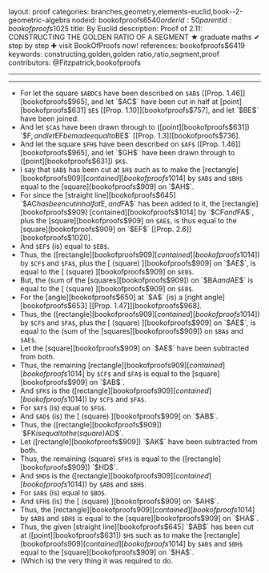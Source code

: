 layout: proof
categories: branches,geometry,elements-euclid,book--2-geometric-algebra
nodeid: bookofproofs$6540
orderid: 50
parentid: bookofproofs$1025
title: By Euclid
description:  Proof of 2.11: CONSTRUCTING THE GOLDEN RATIO OF A SEGMENT &#9733; graduate maths &#10004; step by step &#10010; visit BookOfProofs now!
references: bookofproofs$6419
keywords: constructing,golden,golden ratio,ratio,segment,proof
contributors: @Fitzpatrick,bookofproofs

---


---



* For let the square `$ABDC$` have been described on `$AB$` [[Prop. 1.46]][bookofproofs$965], and let `$AC$` have been cut in half at [point][bookofproofs$631] `$E$` [[Prop. 1.10]][bookofproofs$757], and let `$BE$` have been joined.
* And let `$CA$` have been drawn through to ([point][bookofproofs$631]) `$F$`, and let `$EF$` be made equal to `$BE$` [[Prop. 1.3]][bookofproofs$736].
* And let the square `$FH$` have been described on `$AF$` [[Prop. 1.46]][bookofproofs$965], and let `$GH$` have been drawn through to ([point][bookofproofs$631]) `$K$`.
* I say that `$AB$` has been cut at `$H$` such as to make the [rectangle][bookofproofs$909] [contained][bookofproofs$1014] by `$AB$` and `$BH$` equal to the [square][bookofproofs$909] on `$AH$`.
* For since the [straight line][bookofproofs$645] `$AC$` has been cut in half at `$E$`, and `$FA$` has been added to it, the [rectangle][bookofproofs$909] [contained][bookofproofs$1014] by `$CF$` and `$FA$`, plus the [square][bookofproofs$909] on `$AE$`, is thus equal to the [square][bookofproofs$909] on `$EF$` [[Prop. 2.6]][bookofproofs$1020].
* And `$EF$` (is) equal to `$EB$`.
* Thus, the ([rectangle][bookofproofs$909] [contained][bookofproofs$1014]) by `$CF$` and `$FA$`, plus the [ (square) ][bookofproofs$909] on `$AE$`, is equal to the [ (square) ][bookofproofs$909] on `$EB$`.
* But, the (sum of the [squares][bookofproofs$909]) on `$BA$` and `$AE$` is equal to the [ (square) ][bookofproofs$909] on `$EB$`.
* For the [angle][bookofproofs$650] at `$A$` (is) a [right angle][bookofproofs$653] [[Prop. 1.47]][bookofproofs$968].
* Thus, the ([rectangle][bookofproofs$909] [contained][bookofproofs$1014]) by `$CF$` and `$FA$`, plus the [ (square) ][bookofproofs$909] on `$AE$`, is equal to the (sum of the [squares][bookofproofs$909]) on `$BA$` and `$AE$`.
* Let the [square][bookofproofs$909] on `$AE$` have been subtracted from both.
* Thus, the remaining [rectangle][bookofproofs$909] [contained][bookofproofs$1014] by `$CF$` and `$FA$` is equal to the [square][bookofproofs$909] on `$AB$`.
* And `$FK$` is the ([rectangle][bookofproofs$909] [contained][bookofproofs$1014]) by `$CF$` and `$FA$`.
* For `$AF$` (is) equal to `$FG$`.
* And `$AD$` (is) the [ (square) ][bookofproofs$909] on `$AB$`.
* Thus, the ([rectangle][bookofproofs$909]) `$FK$` is equal to the (square) `$AD$`.
* Let ([rectangle][bookofproofs$909]) `$AK$` have been subtracted from both.
* Thus, the remaining (square) `$FH$` is equal to the ([rectangle][bookofproofs$909]) `$HD$`.
* And `$HD$` is the ([rectangle][bookofproofs$909] [contained][bookofproofs$1014]) by `$AB$` and `$BH$`.
* For `$AB$` (is) equal to `$BD$`.
* And `$FH$` (is) the [ (square) ][bookofproofs$909] on `$AH$`.
* Thus, the [rectangle][bookofproofs$909] [contained][bookofproofs$1014] by `$AB$` and `$BH$` is equal to the [square][bookofproofs$909] on `$HA$`.
* Thus, the given [straight line][bookofproofs$645] `$AB$` has been cut at ([point][bookofproofs$631]) `$H$` such as to make the [rectangle][bookofproofs$909] [contained][bookofproofs$1014] by `$AB$` and `$BH$` equal to the [square][bookofproofs$909] on `$HA$`.
* (Which is) the very thing it was required to do.
